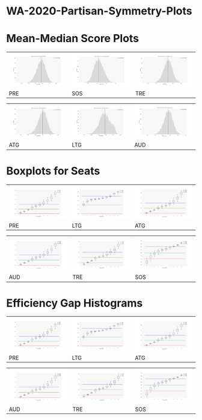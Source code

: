 # WA-2020-Partisan-Symmetry-Plots

# Mean-Median Score Plots 

<table> <tr><td><img src="https://github.com/PBabar1/WA-2020-Partisan-Symmetry-Plots/blob/main/PRSmm_hist.png"></td><td><img src="https://github.com/PBabar1/WA-2020-Partisan-Symmetry-Plots/blob/main/SOSmm_hist.png"></td><td><img src="https://github.com/PBabar1/WA-2020-Partisan-Symmetry-Plots/blob/main/TREmm_hist.png"></td></tr> <tr><td>PRE</td><td>SOS</td><td>TRE</td></tr> </table>
<table><tr><td><img src="https://github.com/PBabar1/WA-2020-Partisan-Symmetry-Plots/blob/main/ATGmm_hist.png"></td><td><img src="https://github.com/PBabar1/WA-2020-Partisan-Symmetry-Plots/blob/main/LTGmm_hist.png"></td><td><img src="https://github.com/PBabar1/WA-2020-Partisan-Symmetry-Plots/blob/main/AUDmm_hist.png"></td></tr> <tr><td>ATG</td><td>LTG</td><td>AUD</td></tr> </table>

# Boxplots for Seats 

<table> <tr><td><img src="https://github.com/PBabar1/WA-2020-Partisan-Symmetry-Plots/blob/main/PRS_box.png"></td><td><img src="https://github.com/PBabar1/WA-2020-Partisan-Symmetry-Plots/blob/main/LTG_box.png"></td><td><img src="https://github.com/PBabar1/WA-2020-Partisan-Symmetry-Plots/blob/main/ATG_box.png"></td></tr> <tr><td>PRE</td><td>LTG</td><td>ATG</td></tr> </table>
<table><tr><td><img src="https://github.com/PBabar1/WA-2020-Partisan-Symmetry-Plots/blob/main/AUD_box.png"></td><td><img src="https://github.com/PBabar1/WA-2020-Partisan-Symmetry-Plots/blob/main/TRE_box.png"></td><td><img src="https://github.com/PBabar1/WA-2020-Partisan-Symmetry-Plots/blob/main/SOS_box.png"></td></tr> <tr><td>AUD</td><td>TRE</td><td>SOS</td></tr> </table>

# Efficiency Gap Histograms

<table> <tr><td><img src="https://github.com/PBabar1/WA-2020-Partisan-Symmetry-Plots/blob/main/PRS_box.png"></td><td><img src="https://github.com/PBabar1/WA-2020-Partisan-Symmetry-Plots/blob/main/LTG_box.png"></td><td><img src="https://github.com/PBabar1/WA-2020-Partisan-Symmetry-Plots/blob/main/ATG_box.png"></td></tr> <tr><td>PRE</td><td>LTG</td><td>ATG</td></tr> </table>
<table><tr><td><img src="https://github.com/PBabar1/WA-2020-Partisan-Symmetry-Plots/blob/main/AUD_box.png"></td><td><img src="https://github.com/PBabar1/WA-2020-Partisan-Symmetry-Plots/blob/main/TRE_box.png"></td><td><img src="https://github.com/PBabar1/WA-2020-Partisan-Symmetry-Plots/blob/main/SOS_box.png"></td></tr> <tr><td>AUD</td><td>TRE</td><td>SOS</td></tr> </table>
